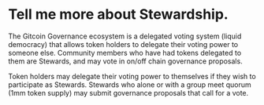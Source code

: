 # Tell me more about Stewardship.

The Gitcoin Governance ecosystem is a delegated voting system \(liquid democracy\) that allows token holders to delegate their voting power to someone else. Community members who have had tokens delegated to them are Stewards, and may vote in on/off chain governance proposals.

Token holders may delegate their voting power to themselves if they wish to participate as Stewards. Stewards who alone or with a group meet quorum \(1mm token supply\) may submit governance proposals that call for a vote.


